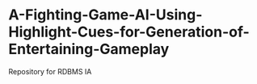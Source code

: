 # A-Fighting-Game-AI-Using-Highlight-Cues-for-Generation-of-Entertaining-Gameplay
Repository for RDBMS IA
